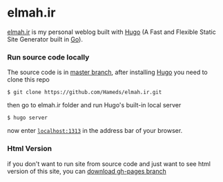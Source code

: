 # elmah.ir

[elmah.ir](http://elmah.ir) is my personal weblog built with [Hugo](https://github.com/gohugoio/hugo) (A Fast and Flexible Static Site Generator built in [Go](https://golang.org/)). 

### Run source code locally
The source code is in [master branch](https://github.com/Hameds/elmah.ir/tree/master), after installing [Hugo](https://github.com/gohugoio/hugo) you need to clone this repo

`$ git clone https://github.com/Hameds/elmah.ir.git`

then go to elmah.ir folder and run Hugo's built-in local server

`$ hugo server`

now enter [`localhost:1313`](http://localhost:1313) in the address bar of your browser.

### Html Version
if you don't want to run site from source code and just want to see html version of this site, you can [download gh-pages branch](https://github.com/Hameds/elmah.ir/archive/gh-pages.zip)
